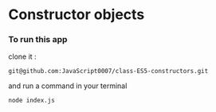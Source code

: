 # Constructor objects

### To run this app
clone it :
```
git@github.com:JavaScript0007/class-ES5-constructors.git
```

and run a command in your terminal
```
node index.js
```

